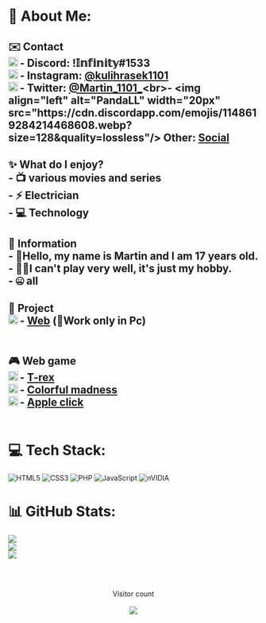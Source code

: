 # 💫 About Me:
## ✉️ Contact <br>- <img align="left" alt="Discord" width="20px" src="https://cdn.discordapp.com/emojis/1080527612943794186.webp?size=128&quality=lossless"/> Discord: !𝕀𝕟𝕗𝕚𝕟𝕚𝕥𝕪#1533<br>-  <img align="left" alt="Instagram" width="20px" src="https://cdn.discordapp.com/emojis/1080528469668151389.webp?size=128&quality=lossless"/> Instagram: [@kulihrasek1101](https://www.instagram.com/kulihrasek1101/) <br>- <img align="left" alt="Twitter" width="20px" src="https://cdn.discordapp.com/emojis/1080527623022714971.webp?size=128&quality=lossless"/> Twitter: [@Martin_1101_](https://twitter.com/Martin_1101_)<br>- <img align="left" alt="PandaLL" width="20px" src="https://cdn.discordapp.com/emojis/1148619284214468608.webp?size=128&quality=lossless"/> Other: [Social](https://kulihrasek1101.4fan.cz/social)<br>
## ✨ What do I enjoy?<br>- 📺 various movies and series<br>- ⚡ Electrician<br>- 💻 Technology <br>
## 📄 Information<br>- 👋Hello, my name is Martin and I am 17 years old.<br>- 👨‍💻I can't play very well, it's just my hobby.<br>- 🤐 all<br>
## 🚧 Project<br>- <img align="left" alt="apple" width="20px" src="https://cdn.discordapp.com/emojis/1081272121088549036.webp?size=128&quality=lossless"/>[Web](https://kulihrasek1101.4fan.cz) (🛑Work only in Pc)<br><br>
## 🎮 Web game<br>- <img align="left" alt="apple" width="20px" src="https://cdn.discordapp.com/emojis/1080973431681585253.webp?size=128&quality=lossless"/> [T-rex](https://kulihrasek1101.4fan.cz/t-rex)<br>- <img align="left" alt="apple" width="20px" src="https://cdn.discordapp.com/emojis/1080973429433442314.webp?size=128&quality=lossless"/>[Colorful madness](https://kulihrasek1101.4fan.cz/colorful-madness) <br>- <img align="left" alt="apple" width="20px" src="https://cdn.discordapp.com/emojis/1080973433090871347.webp?size=128&quality=lossless"/> [Apple click](https://kulihrasek1101.4fan.cz/apple-clicker)<br><br> 


# 💻 Tech Stack:
![HTML5](https://img.shields.io/badge/html5-%23E34F26.svg?style=flat&logo=html5&logoColor=white) ![CSS3](https://img.shields.io/badge/css3-%231572B6.svg?style=flat&logo=css3&logoColor=white) ![PHP](https://img.shields.io/badge/php-%23777BB4.svg?style=flat&logo=php&logoColor=white) ![JavaScript](https://img.shields.io/badge/javascript-%23323330.svg?style=flat&logo=javascript&logoColor=%23F7DF1E) ![nVIDIA](https://img.shields.io/badge/nVIDIA-%2376B900.svg?style=flat&logo=nVIDIA&logoColor=white)
# 📊 GitHub Stats:
![](https://github-readme-stats.vercel.app/api?username=1101Martin1101&theme=shadow_green&hide_border=false&include_all_commits=true&count_private=true)<br/>
![](https://github-readme-streak-stats.herokuapp.com/?user=1101Martin1101&theme=shadow_green&hide_border=false)<br/>
![](https://github-readme-stats.vercel.app/api/top-langs/?username=1101Martin1101&theme=shadow_green&hide_border=false&include_all_commits=true&count_private=true&layout=compact)

<br><p align="center"> <br>  Visitor count<br><br>  <img src="https://profile-counter.glitch.me/1101Martin1101/count.svg" /><br></p><br>

